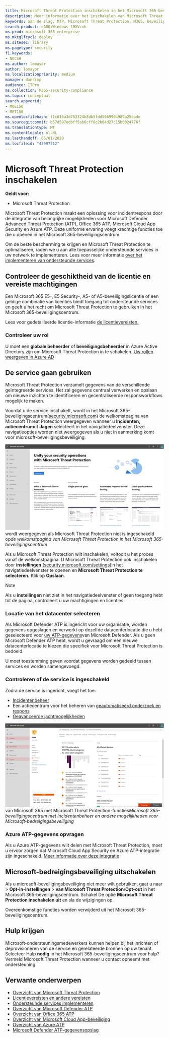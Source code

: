 ```yaml
---
title: Microsoft Threat Protection inschakelen in het Microsoft 365-beveiligingscentrum
description: Meer informatie over het inschakelen van Microsoft Threat Protection en het integreren van uw beveiligingsincident en -reactie.
keywords: aan de slag, MTP, Microsoft Threat Protection, M365, beveiliging, gegevenslocatie, vereiste machtigingen, geschiktheid voor licenties, instellingenpagina inschakelen
search.product: eADQiWindows 10XVcnh
ms.prod: microsoft-365-enterprise
ms.mktglfcycl: deploy
ms.sitesec: library
ms.pagetype: security
f1.keywords:
- NOCSH
ms.author: lomayor
author: lomayor
ms.localizationpriority: medium
manager: dansimp
audience: ITPro
ms.collection: M365-security-compliance
ms.topic: conceptual
search.appverid:
- MOE150
- MET150
ms.openlocfilehash: f1c616a3d752324b8db5fdd5069904989a25eade
ms.sourcegitcommit: b57d597edbff5ab6cff8c2b04d27c15b0024776f
ms.translationtype: MT
ms.contentlocale: nl-NL
ms.lasthandoff: 05/01/2020
ms.locfileid: "43997512"
---
```

# <a name="turn-on-microsoft-threat-protection"></a>Microsoft Threat Protection inschakelen

**Geldt voor:**
- Microsoft Threat Protection

Microsoft Threat Protection maakt een oplossing voor incidentrespons door de integratie van belangrijke mogelijkheden voor Microsoft Defender Advanced Threat Protection (ATP), Office 365 ATP, Microsoft Cloud App Security en Azure ATP. Deze uniforme ervaring voegt krachtige functies toe die u openen in het Microsoft 365-beveiligingscentrum.

Om de beste bescherming te krijgen en Microsoft Threat Protection te optimaliseren, raden we u aan alle toepasselijke ondersteunde services in uw netwerk te implementeren. Lees voor meer informatie [over het implementeren van ondersteunde services](deploy-supported-services.md).

## <a name="check-license-eligibility-and-required-permissions"></a>Controleer de geschiktheid van de licentie en vereiste machtigingen
Een Microsoft 365 E5-, E5 Security-, A5- of A5-beveiligingslicentie of een geldige combinatie van licenties biedt toegang tot ondersteunde services en geeft u het recht om Microsoft Threat Protection te gebruiken in het Microsoft 365-beveiligingscentrum.

Lees voor gedetailleerde licentie-informatie [de licentievereisten.](prerequisites.md#licensing-requirements)

### <a name="check-your-role"></a>Controleer uw rol
U moet een **globale beheerder** of **beveiligingsbeheerder** in Azure Active Directory zijn om Microsoft Threat Protection in te schakelen. [Uw rollen weergeven in Azure AD](https://docs.microsoft.com//azure/active-directory/users-groups-roles/directory-manage-roles-portal)

## <a name="start-using-the-service"></a>De service gaan gebruiken
Microsoft Threat Protection verzamelt gegevens van de verschillende geïntegreerde services. Het zal gegevens centraal verwerken en opslaan om nieuwe inzichten te identificeren en gecentraliseerde responsworkflows mogelijk te maken.

Voordat u de service inschakelt, wordt in het Microsoft 365-beveiligingscentrum[(security.microsoft.com](https://security.microsoft.com)) de welkomstpagina van Microsoft Threat Protection weergegeven wanneer u **Incidenten,** **actiecentrum**of **Jagen** selecteert in het navigatiedeelvenster. Deze navigatieopties worden niet weergegeven als u niet in aanmerking komt voor microsoft-beveiligingsbeveiliging.

![Afbeelding van de welkomstpagina van Microsoft Threat Protection die](../../media/mtp-welcome.png)
wordt weergegeven als Microsoft Threat Protection niet is ingeschakeld op*de welkomstpagina van Microsoft Threat Protection in het Microsoft 365-beveiligingscentrum*

Als u Microsoft Threat Protection wilt inschakelen, voltooit u het proces vanaf de welkomstpagina. U Microsoft Threat Protection ook inschakelen door **instellingen** [(security.microsoft.com/settings)](https://security.microsoft.com/settings)in het navigatiedeelvenster te openen en **Microsoft Threat Protection te selecteren.** Klik op **Opslaan**.

>[!NOTE]
>Als u **instellingen** niet ziet in het navigatiedeelvenster of geen toegang hebt tot de pagina, controleert u uw machtigingen en licenties.

### <a name="select-data-center-location"></a>Locatie van het datacenter selecteren
Als Microsoft Defender ATP is ingericht voor uw organisatie, worden gegevens opgeslagen en verwerkt op dezelfde datacenterlocatie die u hebt geselecteerd voor [uw ATP-gegevens](https://docs.microsoft.com/windows/security/threat-protection/microsoft-defender-atp/data-storage-privacy)van Microsoft Defender. Als u geen Microsoft Defender ATP hebt, wordt u gevraagd om een nieuwe datacenterlocatie te kiezen die specifiek voor Microsoft Threat Protection is bedoeld. 

U moet toestemming geven voordat gegevens worden gedeeld tussen services en worden samengevoegd.

### <a name="confirm-that-the-service-is-on"></a>Controleren of de service is ingeschakeld
Zodra de service is ingericht, voegt het toe:

- [Incidentenbeheer](incidents-overview.md)
- Een actiecentrum voor het beheren van [geautomatiseerd onderzoek en respons](mtp-autoir.md)
- [Geavanceerde jachtmogelijkheden](advanced-hunting-overview.md)

![Afbeelding van het navigatiedeelvenster van het Beveiligingscentrum](../../media/mtp-on.png)
van Microsoft 365 met Microsoft Threat Protection-functies*Microsoft 365-beveiligingscentrum met incidentenbeheer en andere mogelijkheden voor Microsoft-bedreigingsbeveiliging*

### <a name="getting-azure-atp-data"></a>Azure ATP-gegevens opvragen
Als u Azure ATP-gegevens wilt delen met Microsoft Threat Protection, moet u ervoor zorgen dat Microsoft Cloud App Security en Azure ATP-integratie zijn ingeschakeld. [Meer informatie over deze integratie](https://docs.microsoft.com/cloud-app-security/aatp-integration)


## <a name="turn-off-microsoft-threat-protection"></a>Microsoft-bedreigingsbeveiliging uitschakelen
Als u microsoft-beveiligingsbeveiliging niet meer wilt gebruiken, gaat u naar >  **Opt-in-instellingen** > **van Microsoft Threat Protection**/**Opt-out** in het Microsoft 365-beveiligingscentrum. Schakel De optie **Microsoft Threat Protection inschakelen uit** en sla de wijzigingen op.

Overeenkomstige functies worden verwijderd uit het Microsoft 365-beveiligingscentrum.

## <a name="get-assistance"></a>Hulp krijgen

Microsoft-ondersteuningsmedewerkers kunnen helpen bij het inrichten of deprovisioneren van de service en gerelateerde bronnen op uw tenant. Selecteer Hulp **nodig** in het Microsoft 365-beveiligingscentrum voor hulp? Vermeld Microsoft Threat Protection wanneer u contact opneemt met ondersteuning.

## <a name="related-topics"></a>Verwante onderwerpen

- [Overzicht van Microsoft Threat Protection](microsoft-threat-protection.md)
- [Licentievereisten en andere vereisten](prerequisites.md)
- [Ondersteunde services implementeren](deploy-supported-services.md)
- [Overzicht van Microsoft Defender ATP](https://docs.microsoft.com/windows/security/threat-protection/microsoft-defender-atp/microsoft-defender-advanced-threat-protection)
- [Overzicht van Office 365 ATP](../office-365-security/office-365-atp.md)
- [Overzicht van Microsoft Cloud App-beveiliging](https://docs.microsoft.com/cloud-app-security/what-is-cloud-app-security)
- [Overzicht van Azure ATP](https://docs.microsoft.com/azure-advanced-threat-protection/what-is-atp)
- [Microsoft Defender ATP-gegevensopslag](https://docs.microsoft.com/windows/security/threat-protection/microsoft-defender-atp/data-storage-privacy)

